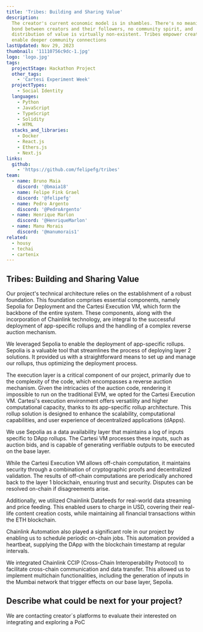 ```yaml
---
title: 'Tribes: Building and Sharing Value'
description:
  The creator's current economic model is in shambles. There's no meaningful
  bond between creators and their followers, no community spirit, and
  distribution of value is virtually non-existent. Tribes empower creators and
  enable deeper community connections
lastUpdated: Nov 29, 2023
thumbnail: '11110756c9dc-1.jpg'
logo: 'logo.jpg'
tags:
  projectStage: Hackathon Project
  other_tags:
    - 'Cartesi Experiment Week'
  projectTypes:
    - Social Identity
  languages:
    - Python
    - JavaScript
    - TypeScript
    - Solidity
    - HTML
  stacks_and_libraries:
    - Docker
    - React.js
    - Ethers.js
    - Next.js
links:
  github:
    - 'https://github.com/felipefg/tribes'
team:
  - name: Bruno Maia
    discord: '@bmaia18'
  - name: Felipe Fink Grael
    discord: '@felipefg'
  - name: Pedro Argento
    discord: '@PedroArgento'
  - name: Henrique Marlon
    discord: '@HenriqueMarlon'
  - name: Manu Morais
    discord: '@manumorais1'
related:
  - housy
  - techai
  - cartenix
---
```


## Tribes: Building and Sharing Value

Our project's technical architecture relies on the establishment of a robust
foundation. This foundation comprises essential components, namely Sepolia for
Deployment and the Cartesi Execution VM, which form the backbone of the entire
system. These components, along with the incorporation of Chainlink technology,
are integral to the successful deployment of app-specific rollups and the
handling of a complex reverse auction mechanism.

We leveraged Sepolia to enable the deployment of app-specific rollups. Sepolia
is a valuable tool that streamlines the process of deploying layer 2 solutions.
It provided us with a straightforward means to set up and manage our rollups,
thus optimizing the deployment process.

The execution layer is a critical component of our project, primarily due to the
complexity of the code, which encompasses a reverse auction mechanism. Given the
intricacies of the auction code, rendering it impossible to run on the
traditional EVM, we opted for the Cartesi Execution VM. Cartesi's execution
environment offers versatility and higher computational capacity, thanks to its
app-specific rollup architecture. This rollup solution is designed to enhance
the scalability, computational capabilities, and user experience of
decentralized applications (dApps).

We use Sepolia as a data availability layer that maintains a log of inputs
specific to DApp rollups. The Cartesi VM processes these inputs, such as auction
bids, and is capable of generating verifiable outputs to be executed on the base
layer.

While the Cartesi Execution VM allows off-chain computation, it maintains
security through a combination of cryptographic proofs and decentralized
validation. The results of off-chain computations are periodically anchored back
to the layer 1 blockchain, ensuring trust and security. Disputes can be resolved
on-chain if disagreements arise.

Additionally, we utilized Chainlink Datafeeds for real-world data streaming and
price feeding. This enabled users to charge in USD, covering their real-life
content creation costs, while maintaining all financial transactions within the
ETH blockchain.

Chainlink Automation also played a significant role in our project by enabling
us to schedule periodic on-chain jobs. This automation provided a heartbeat,
supplying the DApp with the blockchain timestamp at regular intervals.

We integrated Chainlink CCIP (Cross-Chain Interoperability Protocol) to
facilitate cross-chain communication and data transfer. This allowed us to
implement multichain functionalities, including the generation of inputs in the
Mumbai network that trigger effects on our base layer, Sepolia.

## Describe what could be next for your project?

We are contacting creator´s platforms to evaluate their interested on
integrating and exploring a PoC
